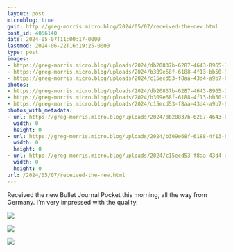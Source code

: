 ```yaml
---
layout: post
microblog: true
guid: http://greg-morris.micro.blog/2024/05/07/received-the-new.html
post_id: 4056140
date: 2024-05-07T11:00:17-0000
lastmod: 2024-06-22T16:19:25-0000
type: post
images:
- https://greg-morris.micro.blog/uploads/2024/db20837b-6287-4643-8965-311ee335492a.jpg
- https://greg-morris.micro.blog/uploads/2024/b309e68f-6188-4f13-bb50-9ddf89474915.jpg
- https://greg-morris.micro.blog/uploads/2024/c15ecd53-f8aa-43d4-a9b7-6079ebe4a80b.jpg
photos:
- https://greg-morris.micro.blog/uploads/2024/db20837b-6287-4643-8965-311ee335492a.jpg
- https://greg-morris.micro.blog/uploads/2024/b309e68f-6188-4f13-bb50-9ddf89474915.jpg
- https://greg-morris.micro.blog/uploads/2024/c15ecd53-f8aa-43d4-a9b7-6079ebe4a80b.jpg
photos_with_metadata:
- url: https://greg-morris.micro.blog/uploads/2024/db20837b-6287-4643-8965-311ee335492a.jpg
  width: 0
  height: 0
- url: https://greg-morris.micro.blog/uploads/2024/b309e68f-6188-4f13-bb50-9ddf89474915.jpg
  width: 0
  height: 0
- url: https://greg-morris.micro.blog/uploads/2024/c15ecd53-f8aa-43d4-a9b7-6079ebe4a80b.jpg
  width: 0
  height: 0
url: /2024/05/07/received-the-new.html
---
```

Received the new Bullet Journal Pocket this morning, all the way from Germany. I’m very impressed with the quality. 

![](https://greg-morris.micro.blog/uploads/2024/db20837b-6287-4643-8965-311ee335492a.jpg)

![](https://greg-morris.micro.blog/uploads/2024/b309e68f-6188-4f13-bb50-9ddf89474915.jpg)

![](https://greg-morris.micro.blog/uploads/2024/c15ecd53-f8aa-43d4-a9b7-6079ebe4a80b.jpg)

